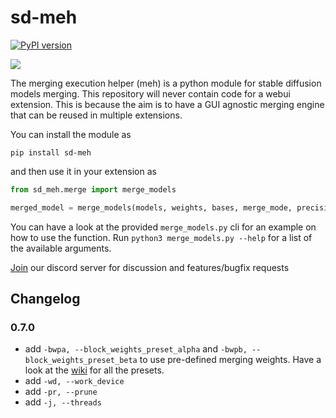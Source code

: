 # sd-meh

[![PyPI version](https://badge.fury.io/py/sd-meh.svg)](https://badge.fury.io/py/sd-meh)

[![](https://dcbadge.vercel.app/api/server/EZJuBfNVHh)](https://discord.gg/EZJuBfNVHh)


The merging execution helper (meh) is a python module for stable diffusion models merging.
This repository will never contain code for a webui extension.
This is because the aim is to have a GUI agnostic merging engine that can be reused in multiple extensions. 

You can install the module as

```
pip install sd-meh
```

and then use it in your extension as

```python
from sd_meh.merge import merge_models

merged_model = merge_models(models, weights, bases, merge_mode, precision)
```

You can have a look at the provided `merge_models.py` cli for an example on how to use the function. Run `python3 merge_models.py --help` for a list of the available arguments.

[Join](https://discord.gg/EZJuBfNVHh) our discord server for discussion and features/bugfix requests

## Changelog

### 0.7.0
- add `-bwpa, --block_weights_preset_alpha` and `-bwpb, --block_weights_preset_beta` to use pre-defined merging weights. Have a look at the [wiki](https://github.com/s1dlx/meh/wiki/Presets) for all the presets.
- add `-wd, --work_device`
- add `-pr, --prune`
- add `-j, --threads`
